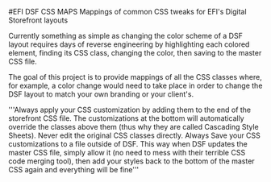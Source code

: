 #EFI DSF CSS MAPS
Mappings of common CSS tweaks for EFI's Digital Storefront layouts

Currently something as simple as changing the color scheme of a DSF layout requires days of reverse engineering by highlighting each colored element, finding its CSS class, changing the color, then saving to the master CSS file.

The goal of this project is to provide mappings of all the CSS classes where, for example, a color change would need to take place in order to change the DSF layout to match your own branding or your client's.

'''Always apply your CSS customization by adding them to the end of the storefront CSS file. The customizations at the bottom will automatically override the classes above them (thus why they are called Cascading Style Sheets). Never edit the original CSS classes directly. Always Save your CSS customizations to a file outside of DSF. This way when DSF updates the master CSS file, simply allow it (no need to mess with their terrible CSS code merging tool), then add your styles back to the bottom of the master CSS again and everything will be fine'''
